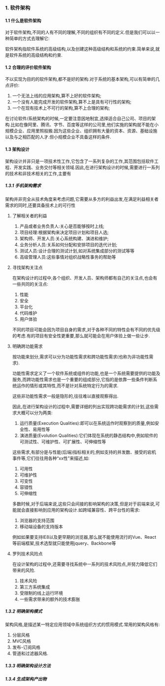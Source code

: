 ### 1. 软件架构

#### 1.1 什么是软件架构

对于软件架构,不同的人有不同的理解,不同的组织有不同的定义.但是我们可以以一种简单的方式去理解它:

软件架构指软件系统的高级结构,以及创建这种高级结构和系统的约束.简单来说,就是软件系统的高级结构和约束.

#### 1.2 合理的评价软件架构

不以实现为目的的软件架构,都不是好的架构.对于系统的基本架构,可以有简单的几点评价:

1. 一个无法上线的应用架构,算不上好的软件架构;
2. 一个没有人能完成开发的软件架构,算不上是具有可行性的架构;
3. 一个在现有技术上不可行的架构,算不上合理的架构;

在讨论软件/系统架构的时候,一定要注意因地制宜,选择适合自己公司、项目的架构.比如在像阿里、腾讯、字节、百度等这样的公司里,他们实施的架构就不能在小规模企业、应用里照般搬.因为这些企业、组织拥有大量的资本、资源、基础设施以及与之相匹配的人才.但小规模企业不具备这样的条件.

#### 1.3 架构设计

架构设计并非只是一项技术性工作,它包含了一系列复杂的工作,其范围包括软件工程、开发实践、业务交付等相关领域.因此,在进行架构设计的时候,需要进行一系列的技术和非技术相关的工作,主要有

##### 1.3.1 手机架构需求

架构并非完全从技术角度来考虑问题,它需要从多方的利益出发,在满足利益相关者需求的同时,还要具备技术上的可行性

1. 了解相关者的利益

   1. 产品或者业务负责人:关心是否能够按时上线;
   2. 项目经理:根据架构来决定项目计划和项目人选;
   3. 架构师、开发人员:关心系统构建、演进和维护;
   4. 业务分析人员:关系如何分配和安排项目的迭代计划;
   5. 测试人员:设计合理的测试计划,如对系统集成部分的测试等等
   6. 高级管理人员:这些事情对组织战略性事务的帮助等

2. 寻找架构关注点

   在架构设计的过程中,各个组织、开发人员、架构师都有自己的关注点,也会有一些共同的关注点:

   1. 性能
   2. 安全
   3. 平台化
   4. 代码维护
   5. 用户体验

   不同的项目可能会因为项目自身的需求,对于各种不同的特性会有不同的优先级的考虑.有的项目有安全性更重要,那么就可能会在用户体验上做一些让步.

3. 明确跨功能需求

   按功能来划分,需求可以分为功能性需求和跨功能性需求(也称为非功能性需求).

   功能性需求定义了一个软件系统或组件的功能,也是一个系统需要提供的功能及服务,而跨功能性需求也是一个重要的组成部分,它指的是依靠一些条件判断系统运作的情形或其特性,而不是针对系统特定行为的需求.

   这些非功能性需求一般是隐形的,往往难以直接观察得出.

   因此,在进行架构设计的过程中,需要详细的列出实现跨功能需求的计划,这些需求大概可以分为两类:

   1. 运行质量(Execution Qualities):即可以在系统运作时观察到的质量,例如安全性、易用性等
   2. 演进质量(Evolution Qualities):它们体现在系统的静态结构中,例如软件的可测试性、可维护性、可扩展性、可伸缩性等

   这些需求,有部分是与性能(后端)指标相关的,例如支持的并发数、接受的宕机事件等,它们往往用各种“xx性”来描述,如:

   1. 可用性
   2. 可维护性
   3. 可变性
   4. 容错性
   5. 可伸缩性

   多数时候,对于后端来说,这些只会间接的影响架构的决策,但是对于前端来说,可能就会直接影响到应用的架构设计.如跨域兼容性、跨平台性的需求:

   1. 浏览器的支持范围
   2. 移动端设备的支持版本

   例如如果要支持IE8以及更早期的浏览器,那么就不能使用流行的Vue、React等前端框架,技术选型就只能使用jquery、Backbone等

4. 罗列技术风险点

   在设计架构的过程中,还需要寻找系统中一系列的技术风险点,并努力降低它们带来的风险.

   1. 技术风险
   2. 第三方系统集成
   3. 受限制的线上运行环境
   4. 一些需求带来的额外的技术膨胀

##### 1.3.2 明确架构模式

架构风格,是描述某一特定应用领域中系统组织方式的惯用模式.常用的架构风格有:

1. 分层风格
2. MVC风格
3. 发布-订阅风格
4. 管道和过滤器风格.

##### 1.3.3 明确架构设计方法

##### 1.3.4 生成架构产出物